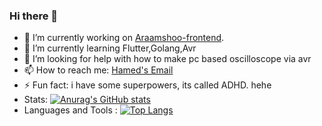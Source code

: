 ### Hi there 👋
- 🔭 I’m currently working on [Araamshoo-frontend](https://github.com/mohammadhprp/araam-sho-frontend).
- 🌱 I’m currently learning Flutter,Golang,Avr
- 🤔 I’m looking for help with how to make pc based oscilloscope via avr
- 📫 How to reach me: [Hamed's Email](Hamed.balanar@gmail.com)
- ⚡ Fun fact: i have some superpowers, its called ADHD. hehe
- Stats:
 [![Anurag's GitHub stats](https://github-readme-stats.vercel.app/api?username=Hamedblue1381)](https://github.com/anuraghazra/github-readme-stats)
- Languages and Tools :
 [![Top Langs](https://github-readme-stats.vercel.app/api/top-langs/?username=Hamedblue1381&layout=compact)](https://github.com/Hamedblue1381/github-readme-stats)


<!--
**Hamedblue1381/Hamedblue1381** is a ✨ _special_ ✨ repository because its `README.md` (this file) appears on your GitHub profile.

Here are some ideas to get you started:

- 🔭 I’m currently working on Araamshoo-frontend
- 🌱 I’m currently learning Flutter,Golang,Avr
- 👯 I’m looking to collaborate on ...
- 🤔 I’m looking for help with how to make pc based oscilloscope via avr
- 💬 Ask me about ...
- 📫 How to reach me: Hamed.balanar@gmail.com
- 😄 Pronouns: He/Him
- ⚡ Fun fact: i have some superpowers, its called ADHD. hehe
-->
